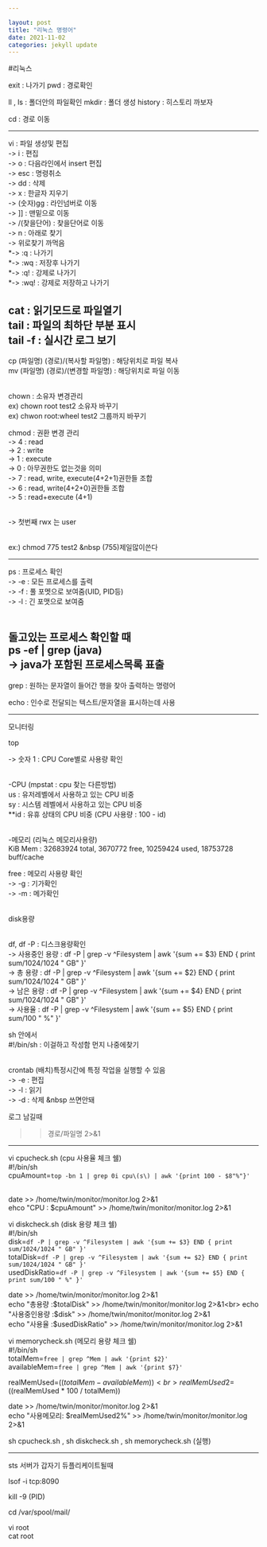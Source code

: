 ```yaml
---

layout: post
title: "리눅스 명령어"
date: 2021-11-02
categories: jekyll update
---
```


#리눅스

exit : 나가기
pwd : 경로확인

ll , ls : 폴더안의 파일확인
mkdir : 폴더 생성
history : 히스토리 까보자

cd    : 경로 이동

--------------------------------------------------------------------------------------------------------------------------------------------------------
vi    : 파일 생성및 편집<br>
  -> i : 편집<br>
  -> o : 다음라인에서 insert 편집<br>
  -> esc : 명령취소<br>
  -> dd : 삭제<br>
  -> x : 한글자 지우기<br>
  -> (숫자)gg : 라인넘버로 이동<br>
  -> ]] : 맨밑으로 이동<br>
  -> /(찾을단어) : 찾을단어로 이동<br>
    -> n : 아래로 찾기<br>
    -> 위로찾기 까먹음<br>
  *-> :q : 나가기<br>
  *-> :wq : 저장후 나가기<br>
  *-> :q! : 강제로 나가기<br>
  *-> :wq! : 강제로 저장하고 나가기<br>

cat : 읽기모드로 파일열기<br>
tail : 파일의 최하단 부분 표시<br>
tail -f : 실시간 로그 보기<br>
--------------------------------------------------------------------------------------------------------------------------------------------------------

cp (파일명) (경로)/(복사할 파일명) : 해당위치로 파일 복사<br>
mv (파일명) (경로)/(변경할 파일명) : 해당위치로 파일 이동<br><br>



chown : 소유자 변경관리<br>
  ex) chown root test2     소유자 바꾸기<br>
  ex) chwon root:wheel test2 그룹까지 바꾸기<br>

chmod : 권환 변경 관리<br>
  -> 4 : read<br>
  -> 2 : write<br>
  -> 1 : execute<br>
  -> 0 : 아무권한도 없는것을 의미<br>
  -> 7 : read, write, execute(4+2+1)권한들 조합<br>
  -> 6 : read, write(4+2+0)권한들 조합<br>
  -> 5 : read+execute (4+1)<br><br>

  -> 첫번째 rwx 는 user<br><br>

  ex:) chmod 775 test2 &nbsp        (755)제일많이쓴다<br>

--------------------------------------------------------------------------------------------------------------------------------------------------------
ps : 프로세스 확인<br>
  -> -e : 모든 프로세스를 출력<br>
  -> -f : 풀 포멧으로 보여줌(UID, PID등)<br>
  -> -l : 긴 포맷으로 보여줌<br><br>

돌고있는 프로세스 확인할 때<br>
  ps -ef | grep (java)<br>
    -> java가 포함된 프로세스목록 표출<br>
--------------------------------------------------------------------------------------------------------------------------------------------------------

grep : 원하는 문자열이 들어간 행을 찾아 출력하는 명령어<br>

echo : 인수로 전달되는 텍스트/문자열을 표시하는데 사용<br>



--------------------------------------------------------------------------------------------------------------------------------------------------------

모니터링<br>

top<br>

  -> 숫자 1 : CPU Core별로 사용량 확인<br><br>

-CPU            (mpstat : cpu 찾는 다른방법)<br>
  us : 유저레벨에서 사용하고 있는 CPU 비중<br>
  sy : 시스템 레벨에서 사용하고 있는 CPU 비중<br>
  **id : 유휴 상태의 CPU 비중 (CPU 사용량 : 100 - id)<br><br>

  -메모리 (리눅스 메모리사용량)<br>
  KiB Mem : 32683924 total,  3670772 free, 10259424 used, 18753728 buff/cache<br>

  free : 메모리 사용량 확인<br>
    -> -g : 기가확인<br>
    -> -m : 메가확인<br><br>


  disk용량<br><br>

  df, df -P   : 디스크용량확인<br>
    -> 사용중인 용량 : df -P | grep -v ^Filesystem | awk '{sum += $3} END { print sum/1024/1024 " GB" }'<br>
    -> 총 용량     : df -P | grep -v ^Filesystem | awk '{sum += $2} END { print sum/1024/1024 " GB" }'<br>
    -> 남은 용량    : df -P | grep -v ^Filesystem | awk '{sum += $4} END { print sum/1024/1024 " GB" }'<br>
    -> 사용율      : df -P | grep -v ^Filesystem | awk '{sum += $5} END { print sum/100 " %" }'<br>

sh 안에서<br>
  #!/bin/sh : 이걸하고 작성함 먼지 나중에찾기<br><br>



crontab (배치)특정시간에 특정 작업을 실행할 수 있음<br>
  -> -e : 편집<br>
  -> -l : 읽기<br>
  -> -d : 삭제 &nbsp   쓰면안돼<br>


로그 남길때<br>
>> 경로/파일명 2>&1<br>

--------------------------------------------------------------------------------------------------------------------------------------------------------

vi cpucheck.sh (cpu 사용율 체크 쉘)<br>
  #!/bin/sh<br>
  cpuAmount=`top -bn 1 | grep 0i cpu\(s\) | awk '{print 100 - $8"%"}'`<br><br>

  date >> /home/twin/monitor/monitor.log 2>&1<br>
  ehco "CPU : $cpuAmount" >> /home/twin/monitor/monitor.log 2>&1<br>

vi diskcheck.sh (disk 용량 체크 쉘)<br>
  #!/bin/sh<br>
  disk=`df -P | grep -v ^Filesystem | awk '{sum += $3} END { print sum/1024/1024 " GB" }'`<br>
  totalDisk=`df -P | grep -v ^Filesystem | awk '{sum += $2} END { print sum/1024/1024 " GB" }'`<br>
  usedDiskRatio=`df -P | grep -v ^Filesystem | awk '{sum += $5} END { print sum/100 " %" }'`<br>

  date >> /home/twin/monitor/monitor.log 2>&1<br>
  echo "총용량 :$totalDisk" >> /home/twin/monitor/monitor.log 2>&1<br>
  echo "사용중인용량 :$disk" >> /home/twin/monitor/monitor.log 2>&1<br>
  echo "사용율 :$usedDiskRatio" >> /home/twin/monitor/monitor.log 2>&1<br>

vi memorycheck.sh (메모리 용량 체크 쉘)<br>
  #!/bin/sh<br>
  totalMem=`free | grep ^Mem | awk '{print $2}'`<br>
  availableMem=`free | grep ^Mem | awk '{print $7}'`<br>

  realMemUsed=$((totalMem - availableMem))<br>
  realMemUsed2=$((realMemUsed * 100 / totalMem))<br>

  date >> /home/twin/monitor/monitor.log 2>&1<br>
  echo "사용메모리: $realMemUsed2%" >> /home/twin/monitor/monitor.log 2>&1<br>

sh cpucheck.sh , sh diskcheck.sh , sh memorycheck.sh (실행)<br>

--------------------------------------------------------------------------------------------------------------------------------------------------------

sts 서버가 갑자기 듀플리케이트될때<br>

lsof -i tcp:8090<br>

kill -9 (PID)<br>




cd /var/spool/mail/<br>

vi root<br>
cat root<br>
